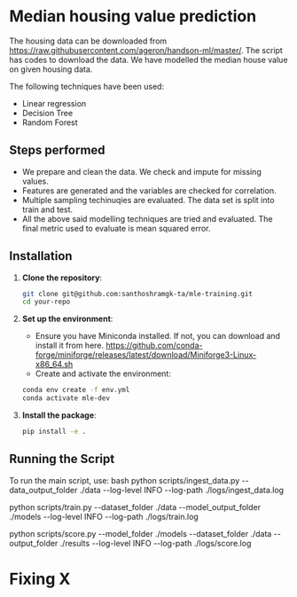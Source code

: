 # Median housing value prediction

The housing data can be downloaded from https://raw.githubusercontent.com/ageron/handson-ml/master/. The script has codes to download the data. We have modelled the median house value on given housing data.

The following techniques have been used:

 - Linear regression
 - Decision Tree
 - Random Forest

## Steps performed
 - We prepare and clean the data. We check and impute for missing values.
 - Features are generated and the variables are checked for correlation.
 - Multiple sampling techinuqies are evaluated. The data set is split into train and test.
 - All the above said modelling techniques are tried and evaluated. The final metric used to evaluate is mean squared error.



## Installation

1. **Clone the repository**:
    ```bash
    git clone git@github.com:santhoshramgk-ta/mle-training.git
    cd your-repo
    ```

2. **Set up the environment**:
    - Ensure you have Miniconda installed. If not, you can download and install it from here.
        https://github.com/conda-forge/miniforge/releases/latest/download/Miniforge3-Linux-x86_64.sh
    - Create and activate the environment:
    ```bash
    conda env create -f env.yml
    conda activate mle-dev
    ```

3. **Install the package**:
    ```bash
    pip install -e .
    ```

## Running the Script

To run the main script, use:
bash
python scripts/ingest_data.py --data_output_folder ./data --log-level INFO --log-path ./logs/ingest_data.log

python scripts/train.py --dataset_folder ./data --model_output_folder ./models --log-level INFO --log-path ./logs/train.log

python scripts/score.py --model_folder ./models --dataset_folder ./data --output_folder ./results --log-level INFO --log-path ./logs/score.log

# Fixing X

